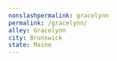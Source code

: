 ```yaml
---
﻿nonslashpermalink: gracelynn
permalink: /gracelynn/
alley: Gracelynn
city: Brunswick
state: Maine
---
```

